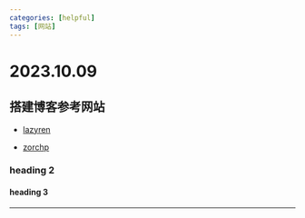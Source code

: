 ```yaml
---
categories: [helpful]
tags: [网站]
---
```

# 2023.10.09
## 搭建博客参考网站
- [lazyren](https://lazyren.github.io/)

- [zorchp](https://zorchp.github.io/)
### heading 2
#### heading 3
***